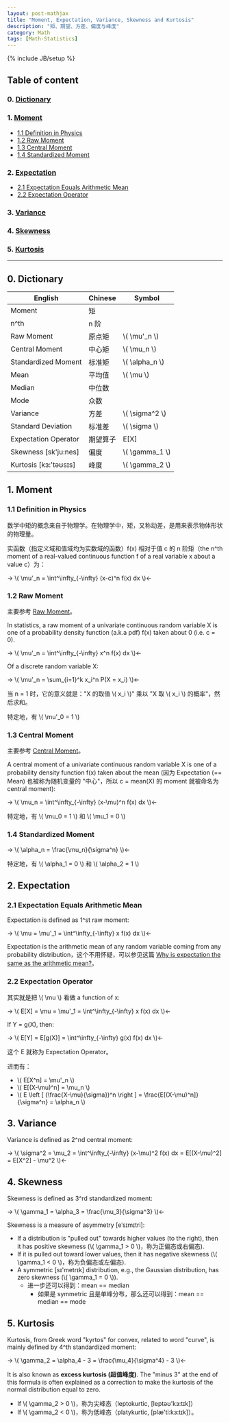 ```yaml
---
layout: post-mathjax
title: "Moment, Expectation, Variance, Skewness and Kurtosis"
description: "矩、期望、方差、偏度与峰度"
category: Math
tags: [Math-Statistics]
---
```

{% include JB/setup %}

## Table of content

### 0. [Dictionary](#Dictionary)

### 1. [Moment](#Moment)
  
- [1.1 Definition in Physics](#definition-in-physics)
- [1.2 Raw Moment](#raw-moment)
- [1.3 Central Moment](#central-moment)   
- [1.4 Standardized Moment](#standardized-moment)

### 2. [Expectation](#Expectation)

- [2.1 Expectation Equals Arithmetic Mean](#expectation-eq-mean)
- [2.2 Expectation Operator](#expectation-operator)

### 3. [Variance](#Variance)

### 4. [Skewness](#Skewness)

### 5. [Kurtosis](#Kurtosis)

-----

## <a name="Dictionary"></a>0. Dictionary

| English               | Chinese  | Symbol           |
|-----------------------|----------|------------------|
| Moment                | 矩       |                  |
| n^th                  | n 阶     |                  |
| Raw Moment            | 原点矩   | \\( \mu'\_n \\)  |
| Central Moment        | 中心矩   | \\( \mu_n \\)    |
| Standardized Moment   | 标准矩   | \\( \alpha_n \\) |
| Mean                  | 平均值   | \\( \mu \\)      |
| Median                | 中位数   |                  | 
| Mode                  | 众数     |                  |
| Variance              | 方差     | \\( \sigma\^2 \\)|
| Standard Deviation    | 标准差   | \\( \sigma \\)   |
| Expectation Operator  | 期望算子 | E[X]             |
| Skewness [sk'ju:nes]  | 偏度     | \\( \gamma_1 \\) |
| Kurtosis [kɜ:'təʊsɪs] | 峰度     | \\( \gamma_2 \\) |

## <a name="Moment"></a>1. Moment

### <a name="definition-in-physics"></a>1.1 Definition in Physics

数学中矩的概念来自于物理学。在物理学中，矩，又称动差，是用来表示物体形状的物理量。  

实函数（指定义域和值域均为实数域的函数）f(x) 相对于值 c 的 n 阶矩（the n^th moment of a real-valued continuous function f of a real variable x about a value c）为：

<!-- 
\\( \int\^\infty\_\infty x  \\)  
\\( \int\_\infty\^\infty x  \\)   
\\( \int\^\infty\_{-\infty} x  \\)   
\\( u'\_n \\)  
\\( u'\_n = \int\^\infty\_{-\infty} x \\)  
-->

-> \\( \mu'\_n = \int\^\infty\_{-\infty} (x-c)\^n f(x) dx \\)<-

### <a name="raw-moment"></a>1.2 Raw Moment

主要参考 [Raw Moment](http://mathworld.wolfram.com/RawMoment.html)。  

In statistics, a raw moment of a univariate continuous random variable X is one of a probability density function (a.k.a pdf) f(x) taken about 0 (i.e. c = 0).  

-> \\( \mu'\_n = \int\^\infty\_{-\infty} x\^n f(x) dx \\)<-

Of a discrete random variable X:

-> \\( \mu'\_n = \sum\_{i=1}\^k x\_i\^n P(X = x_i) \\)<-

当 n = 1 时，它的意义就是："X 的取值 \\( x_i \\)" 乘以 "X 取 \\( x_i \\) 的概率"，然后求和。

特定地，有 \\( \mu'\_0 = 1 \\)

### <a name="central-moment"></a>1.3 Central Moment

主要参考 [Central Moment](http://mathworld.wolfram.com/CentralMoment.html)。  

A central moment of a univariate continuous random variable X is one of a probability density function f(x) taken about the mean (因为 Expectation (== Mean) 也被称为随机变量的 "中心"，所以 c = mean(X) 的 moment 就被命名为 central moment):

-> \\( \mu_n = \int\^\infty\_{-\infty} (x-\mu)\^n f(x) dx \\)<-

特定地，有 \\( \mu_0 = 1 \\) 和 \\( \mu_1 = 0 \\)

### <a name="standardized-moment"></a>1.4 Standardized Moment

->  \\( \alpha_n =  \frac{\mu_n}{\sigma\^n} \\)<-

特定地，有 \\( \alpha_1 = 0 \\) 和 \\( \alpha_2 = 1 \\)

## <a name="Expectation"></a>2. Expectation

### <a name="expectation-eq-mean"></a>2.1 Expectation Equals Arithmetic Mean

Expectation is defined as 1^st raw moment: 

-> \\( \mu = \mu'\_1 = \int\^\infty\_{-\infty} x f(x) dx \\)<-

Expectation is the arithmetic mean of any random variable coming from any probability distribution，这个不用怀疑，可以参见这篇 [Why is expectation the same as the arithmetic mean?](http://stats.stackexchange.com/questions/30365/why-is-expectation-the-same-as-the-arithmetic-mean)。

### <a name="expectation-operator"></a>2.2 Expectation Operator

其实就是把 \\( \mu \\) 看做 a function of x:

-> \\( E[X] = \mu = \mu'\_1 = \int\^\infty\_{-\infty} x f(x) dx \\)<-

If Y = g(X), then:

-> \\( E[Y] = E[g(X)] = \int\^\infty\_{-\infty} g(x) f(x) dx \\)<-

这个 E 就称为 Expectation Operator。  

进而有：

* \\( E[X\^n] = \mu'\_n \\) 
* \\( E[(X-\mu)\^n] = \mu\_n \\)
* \\( E \left \[ (\frac{X-\mu}{\sigma})\^n  \right \] = \frac{E[(X-\mu)\^n]}{\sigma\^n} = \alpha\_n \\)

## <a name="Variance"></a>3. Variance

Variance is defined as 2^nd central moment:

-> \\( \sigma\^2 = \mu_2 = \int\^\infty\_{-\infty} (x-\mu)\^2 f(x) dx = E[(X-\mu)\^2] = E[X\^2] - \mu\^2 \\)<-

## <a name="Skewness"></a>4. Skewness

Skewness is defined as 3^rd standardized moment: 

-> \\( \gamma_1 = \alpha_3 =  \frac{\mu_3}{\sigma\^3} \\)<-

Skewness is a measure of asymmetry [eˈsɪmɪtri]: 

* If a distribution is "pulled out" towards higher values (to the right), then it has positive skewness (\\( \gamma_1 > 0 \\)，称为正偏态或右偏态). 
* If it is pulled out toward lower values, then it has negative skewness (\\( \gamma_1 < 0 \\)，称为负偏态或左偏态).
* A symmetric [sɪ'metrɪk] distribution, e.g., the Gaussian distribution, has zero skewness (\\( \gamma_1 = 0 \\)).
	* 进一步还可以得到：mean == median
		* 如果是 symmetric 且是单峰分布，那么还可以得到：mean == median == mode

## <a name="Kurtosis"></a>5. Kurtosis

Kurtosis, from Greek word "kyrtos" for convex, related to word "curve", is mainly defined by 4^th standardized moment:

-> \\( \gamma_2 = \alpha_4 - 3 =  \frac{\mu_4}{\sigma\^4} - 3 \\)<-

It is also known as **excess kurtosis (超值峰度)**. The "minus 3" at the end of this formula is often explained as a correction to make the kurtosis of the normal distribution equal to zero.

* If \\( \gamma_2 > 0 \\)，称为尖峰态（leptokurtic, [leptəʊ'kɜ:tɪk]）
* If \\( \gamma_2 < 0 \\)，称为低峰态（platykurtic, [plæ'ti:kɜ:tɪk]）。